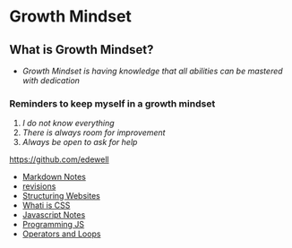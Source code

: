 # Growth Mindset

## What is Growth Mindset?
- *Growth Mindset is having knowledge that all abilities can be mastered with dedication*

### Reminders to keep myself in a growth mindset
1.  _I do not know everything_
2.  _There is always room for improvement_
3.  _Always be open to ask for help_


https://github.com/edewell

- [Markdown Notes](/reading-notes/MarkdownNotes)
- [revisions](/reading-notes/revisions)
- [Structuring Websites](/reading-notes/StructuringWebsites)
- [Whati is CSS](/reading-notes/WhatisCSS)
- [Javascript Notes](/reading-notes/Javascript)
- [Programming JS](/reading-notes/ProgrammingJS)
- [Operators and Loops](/reading-notes/OperatorsandLoops)
